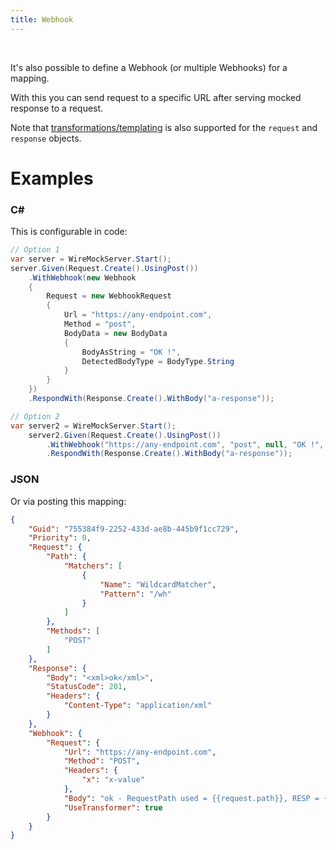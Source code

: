 ```yaml
---
title: Webhook
---
```


<br>

It's also possible to define a Webhook (or multiple Webhooks) for a mapping. 

With this you can send request to a specific URL after serving mocked response to a request.

Note that [transformations/templating](https://github.com/WireMock-Net/WireMock.Net/wiki/Response-Templating) is also supported for the `request` and `response` objects.

# Examples
### C#
This is configurable in code:
``` c#
// Option 1
var server = WireMockServer.Start();
server.Given(Request.Create().UsingPost())
    .WithWebhook(new Webhook
    {
        Request = new WebhookRequest
        {
            Url = "https://any-endpoint.com",
            Method = "post",
            BodyData = new BodyData
            {
                BodyAsString = "OK !",
                DetectedBodyType = BodyType.String
            }
        }
    })
    .RespondWith(Response.Create().WithBody("a-response"));

// Option 2
var server2 = WireMockServer.Start();
    server2.Given(Request.Create().UsingPost())
        .WithWebhook("https://any-endpoint.com", "post", null, "OK !", true, TransformerType.Handlebars)
        .RespondWith(Response.Create().WithBody("a-response"));
```

### JSON
Or via posting this mapping:




``` json
{
    "Guid": "755384f9-2252-433d-ae8b-445b9f1cc729",
    "Priority": 0,
    "Request": {
        "Path": {
            "Matchers": [
                {
                    "Name": "WildcardMatcher",
                    "Pattern": "/wh"
                }
            ]
        },
        "Methods": [
            "POST"
        ]
    },
    "Response": {
        "Body": "<xml>ok</xml>",
        "StatusCode": 201,
        "Headers": {
            "Content-Type": "application/xml"
        }
    },
    "Webhook": {
        "Request": {
            "Url": "https://any-endpoint.com",
            "Method": "POST",
            "Headers": {
                "x": "x-value"
            },
            "Body": "ok - RequestPath used = {{request.path}}, RESP = {{response.StatusCode}}",
            "UseTransformer": true
        }
    }
}
```


